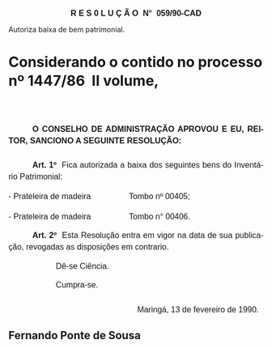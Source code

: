 <body lang=PT-BR style='tab-interval:35.45pt'>

<div class=Section1>

<p class=MsoNormal align=center style='text-align:center'><b style='mso-bidi-font-weight:
normal'><span style='font-size:12.0pt;mso-bidi-font-size:10.0pt;font-family:
Arial'>R E S 0 L U Ç Ã O<span style="mso-spacerun: yes">  </span>N°<span
style="mso-spacerun: yes">  </span>059/90-CAD<o:p></o:p></span></b></p>

<p class=MsoBodyTextIndent>Autoriza baixa de bem patrimonial. </p>

<h1>Considerando o contido no <b>processo nº 1447/86  II volume</b>,</h1>

<p class=MsoNormal style='text-indent:35.45pt;line-height:17.4pt;tab-stops:
349.2pt'><span style='font-size:12.0pt;mso-bidi-font-size:10.0pt;font-family:
Arial'><![if !supportEmptyParas]>&nbsp;<![endif]><o:p></o:p></span></p>

<p class=MsoNormal style='text-align:justify;text-indent:35.45pt;line-height:
17.4pt'><b><span style='font-size:12.0pt;mso-bidi-font-size:10.0pt;font-family:
Arial'>O CONSELHO DE ADMINISTRAÇÃO APROVOU E EU, REITOR, SANCIONO A SEGUINTE
RESOLUÇÃO:<o:p></o:p></span></b></p>

<p class=MsoNormal style='margin-top:18.0pt;text-align:justify;text-indent:
35.45pt;line-height:17.4pt'><b><span style='font-size:12.0pt;mso-bidi-font-size:
10.0pt;font-family:Arial'>Art. 1º<span style="mso-spacerun: yes">  </span></span></b><span
style='font-size:12.0pt;mso-bidi-font-size:10.0pt;font-family:Arial'>Fica
autorizada a baixa dos seguintes bens do Inventário Patrimonial:<o:p></o:p></span></p>

<p class=MsoNormal style='line-height:21.0pt;tab-stops:135.0pt'><span
style='font-size:12.0pt;mso-bidi-font-size:10.0pt;font-family:Arial'>-
Prateleira de madeira<span style='mso-tab-count:1'>     </span><span
style="mso-spacerun: yes">            </span>Tombo nº 00405;<o:p></o:p></span></p>

<p class=MsoNormal style='line-height:17.4pt;tab-stops:135.0pt'><span
style='font-size:12.0pt;mso-bidi-font-size:10.0pt;font-family:Arial'>-
Prateleira de madeira<span style='mso-tab-count:1'>     </span><span
style="mso-spacerun: yes">            </span>Tombo n° 00406.<o:p></o:p></span></p>

<p class=MsoNormal style='text-align:justify;text-indent:35.45pt;line-height:
17.4pt'><b><span style='font-size:12.0pt;mso-bidi-font-size:10.0pt;font-family:
Arial'>Art. 2º<span style="mso-spacerun: yes">  </span></span></b><span
style='font-size:12.0pt;mso-bidi-font-size:10.0pt;font-family:Arial'>Esta
Resolução entra em vigor na data de sua publicação, revogadas as disposições em
contrario.<o:p></o:p></span></p>

<p class=MsoNormal style='margin-left:70.2pt;line-height:17.4pt'><span
style='font-size:12.0pt;mso-bidi-font-size:10.0pt;font-family:Arial'>Dê-se
Ciência.<o:p></o:p></span></p>

<p class=MsoNormal style='margin-left:70.2pt;line-height:17.4pt'><span
style='font-size:12.0pt;mso-bidi-font-size:10.0pt;font-family:Arial'>Cumpra-se.<o:p></o:p></span></p>

<p class=MsoNormal style='margin-top:21.6pt;margin-right:0cm;margin-bottom:
9.0pt;margin-left:190.8pt'><span style='font-size:12.0pt;mso-bidi-font-size:
10.0pt;font-family:Arial'>Maringá, 13 de fevereiro de 1990.<o:p></o:p></span></p>

<h2>Fernando Ponte de Sousa</h2>

<p class=MsoNormal style='margin-top:21.6pt;margin-right:0cm;margin-bottom:
9.0pt;margin-left:190.8pt'><span style='font-size:12.0pt;mso-bidi-font-size:
10.0pt;font-family:Arial'><![if !supportEmptyParas]>&nbsp;<![endif]><o:p></o:p></span></p>

<p class=MsoNormal style='margin-bottom:7.2pt;line-height:36.0pt;mso-line-height-rule:
exactly'><span style='font-size:12.0pt;mso-bidi-font-size:10.0pt;font-family:
Arial'><![if !supportEmptyParas]>&nbsp;<![endif]><o:p></o:p></span></p>

<p class=MsoNormal style='margin-top:3.6pt;margin-right:0cm;margin-bottom:0cm;
margin-left:8.2pt;margin-bottom:.0001pt'><span style='font-size:12.0pt;
mso-bidi-font-size:10.0pt;font-family:Arial'><![if !supportEmptyParas]>&nbsp;<![endif]><o:p></o:p></span></p>

<p class=MsoNormal><span style='font-size:12.0pt;mso-bidi-font-size:10.0pt;
font-family:Arial'><![if !supportEmptyParas]>&nbsp;<![endif]><o:p></o:p></span></p>

</div>

</body>
